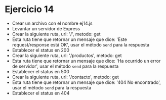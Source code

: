 # Ejercicio 14

* Crear un archivo con el nombre ej14.js
* Levantar un servidor de Express
* Crear la siguiente ruta, url: '/', metodo: get
* Esta ruta tiene que retornar un mensaje que dice: 'Este request/response está OK', usar el método `send` para la respuesta
* Establecer el status en 200
* Crear la siguiente ruta, url: '/productos', metodo: get
* Esta ruta tiene que retornar un mensaje que dice: 'Ha ocurrido un error de servidor', usar el método `send` para la respuesta
* Establecer el status en 500
* Crear la siguiente ruta, url: '/contacto', metodo: get
* Esta ruta tiene que retornar un mensaje que dice: '404 No encontrado', usar el método `send` para la respuesta
* Establecer el status en 404
